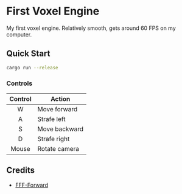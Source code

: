 # First Voxel Engine

My first voxel engine. Relatively smooth, gets around 60 FPS on my computer.

## Quick Start

```bash
cargo run --release
```

### Controls

| Control | Action        |
| :-----: | ------------- |
|    W    | Move forward  |
|    A    | Strafe left   |
|    S    | Move backward |
|    D    | Strafe right  |
|  Mouse  | Rotate camera |

## Credits

- [FFF-Forward](https://www.1001fonts.com/fff-forward-font.html)
